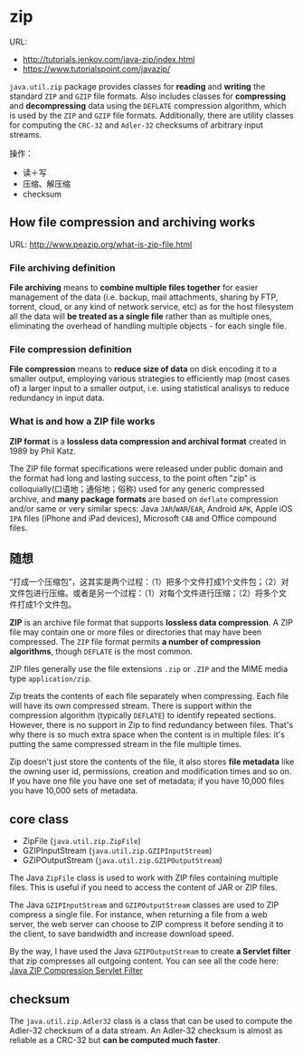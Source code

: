 # zip

URL:

- http://tutorials.jenkov.com/java-zip/index.html
- https://www.tutorialspoint.com/javazip/

`java.util.zip` package provides classes for **reading** and **writing** the standard `ZIP` and `GZIP` file formats. Also includes classes for **compressing** and **decompressing** data using the `DEFLATE` compression algorithm, which is used by the `ZIP` and `GZIP` file formats. Additionally, there are utility classes for computing the `CRC-32` and `Adler-32` checksums of arbitrary input streams.

操作：

- 读＋写
- 压缩、解压缩
- checksum

## How file compression and archiving works

URL: http://www.peazip.org/what-is-zip-file.html

### File archiving definition

**File archiving** means to **combine multiple files together** for easier management of the data (i.e. backup, mail attachments, sharing by FTP, torrent, cloud, or any kind of network service, etc) as for the host filesystem all the data will **be treated as a single file** rather than as multiple ones, eliminating the overhead of handling multiple objects - for each single file.

### File compression definition

**File compression** means to **reduce size of data** on disk encoding it to a smaller output, employing various strategies to efficiently map (most cases of) a larger input to a smaller output, i.e. using statistical analisys to reduce redundancy in input data.

### What is and how a ZIP file works

**ZIP format** is a **lossless data compression and archival format** created in 1989 by Phil Katz.

The ZIP file format specifications were released under public domain and the format had long and lasting success, to the point often "zip" is colloquially(口语地；通俗地；俗称) used for any generic compressed archive, and **many package formats** are based on `deflate` compression and/or same or very similar specs: Java `JAR`/`WAR`/`EAR`, Android `APK`, Apple iOS `IPA` files (iPhone and iPad devices), Microsoft `CAB` and Office compound files.


## 随想

“打成一个压缩包”，这其实是两个过程：（1）把多个文件打成1个文件包；（2）对文件包进行压缩。或者是另一个过程：（1）对每个文件进行压缩；（2）将多个文件打成1个文件包。

**ZIP** is an archive file format that supports **lossless data compression**. A ZIP file may contain one or more files or directories that may have been compressed. The `ZIP` file format permits **a number of compression algorithms**, though `DEFLATE` is the most common.  

ZIP files generally use the file extensions `.zip` or `.ZIP` and the MIME media type `application/zip`.

Zip treats the contents of each file separately when compressing. Each file will have its own compressed stream. There is support within the compression algorithm (typically `DEFLATE`) to identify repeated sections. However, there is no support in Zip to find redundancy between files. That's why there is so much extra space when the content is in multiple files: it's putting the same compressed stream in the file multiple times.

Zip doesn't just store the contents of the file, it also stores **file metadata** like the owning user id, permissions, creation and modification times and so on. If you have one file you have one set of metadata; if you have 10,000 files you have 10,000 sets of metadata.






## core class

- ZipFile (`java.util.zip.ZipFile`)
- GZIPInputStream (`java.util.zip.GZIPInputStream`)
- GZIPOutputStream (`java.util.zip.GZIPOutputStream`)

The Java `ZipFile` class is used to work with ZIP files containing multiple files. This is useful if you need to access the content of JAR or ZIP files.

The Java `GZIPInputStream` and `GZIPOutputStream` classes are used to ZIP compress a single file. For instance, when returning a file from a web server, the web server can choose to ZIP compress it before sending it to the client, to save bandwidth and increase download speed.

By the way, I have used the Java `GZIPOutputStream` to create **a Servlet filter** that zip compresses all outgoing content. You can see all the code here: 
[Java ZIP Compression Servlet Filter](http://tutorials.jenkov.com/java-servlets/gzip-servlet-filter.html)

## checksum

The `java.util.zip.Adler32` class is a class that can be used to compute the Adler-32 checksum of a data stream. An Adler-32 checksum is almost as reliable as a CRC-32 but **can be computed much faster**.





